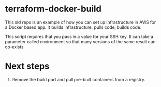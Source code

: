 # terraform-docker-build
This old repo is an example of how you can set up infrastructure in AWS for a Docker based app. It builds infrastructure, pulls code, builds code.

This script requires that you pass in a value for your SSH key. It can take a parameter called environment so that many versions of the same result can co-exists

Next steps
====
1. Remove the build part and pull pre-built containers from a registry.
